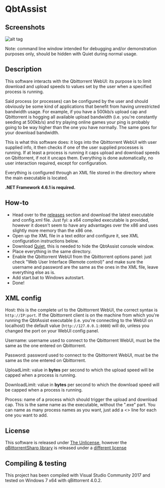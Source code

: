 # QbtAssist


## Screenshots

![alt tag](https://i.imgur.com/7KzyNfb.png)

Note: command line window intended for debugging and/or demonstration purposes only, should be hidden with Quiet during normal usage.


## Description
This software interacts with the Qbittorrent WebUI: its purpose is to limit download and upload speeds to values set by the user when a specified process is running. 

Said process (or processes) can be configured by the user and should obviously be some kind of applications that benefit from having unrestricted bandwidth usage.
For example, if you have a 500kb/s upload cap and Qbittorrent is hogging all available upload bandwidth (i.e. you're constantly seeding at 500kb/s) and try playing online games
your ping is probably going to be way higher than the one you have normally. The same goes for your download bandwidth. 

This is what this software does: it logs into the Qbittorrent WebUI with user supplied info, it then checks if one of the user supplied processes is running. If at least a process 
is running it caps upload and download speeds on Qbittorrent, if not it uncaps them. Everything is done automatically, no user interaction required, except for configuration.

Everything is configured through an XML file stored in the directory where the main executable is located.

**.NET Framework 4.6.1 is required.**


## How-to
- Head over to the [releases](https://github.com/Wyse-/QbtAssist/releases) section and download the latest executable and config.xml file. Just fyi: a x64 compiled executable is provided, however it doesn't seem to have any
advantages over the x86 and uses slightly more memory than the x86 one.
- Open up the XML file in a text editor and configure it, see XML configuration instructions below.
- Download [Quiet](http://www.joeware.net/freetools/tools/quiet/index.htm), this is needed to hide the QbtAssist console window.
- Place everything in the same directory.
- Enable the Qbittorrent WebUI from the Qbittorrent options panel: just check "Web User Interface (Remote control)" and make sure the username and password are the same as the ones
in the XML file, leave everything else as is.
- Add start.bat to Windows autostart.
- Done!


## XML config
Host: this is the complete url to the Qbittorrent WebUI, the correct syntax is `http://IP:port`. If the Qbittorrent client is on the machine from which you're running the QbtAssist
executable (i.e. you're connecting to the WebUI on localhost) the default value (`http://127.0.0.1:8080`) will do, unless you changed the port on your WebUI config panel.

Username: username used to connect to the Qbittorrent WebUI, must be the same as the one entered on Qbittorrent.

Password: password used to connect to the Qbittorrent WebUI, must be the same as the one entered on Qbittorrent.

UploadLimit: value in **bytes** per second to which the upload speed will be capped when a process is running.

DownloadLimit: value in **bytes** per second to which the download speed will be capped when a process is running.

Process: name of a process which should trigger the upload and download cap. This is the same name as the executable, without the ".exe" part. You can name as many process names as you want, just add a <<Process></Process>> line for each one you want to add.


## License
This software is released under [The Unlicense](https://github.com/Wyse-/QbtAssist/blob/master/LICENSE), however the [qBittorrentSharp library](https://github.com/teug91/qBittorrentSharp) is released under a [different license](https://github.com/Wyse-/QbtAssist/blob/master/LICENSE_qBittorrentSharp)


## Compiling & testing
This project has been compiled with Visual Studio Community 2017 and tested on Windows 7 x64 with qBittorrent 4.0.2.

